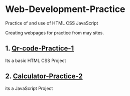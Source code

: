 # Web-Development-Practice
Practice of and use of HTML CSS JavaScript

Creating webpages for practice from may sites.
<h2>1. <a href="https://github.com/Sai-Chakradhar-Mahendrakar/Qr-code-Practice-1">Qr-code-Practice-1</a></h2>
<p>Its a basic HTML CSS Project</p>
<h2>2. <a href="https://sai-chakradhar-mahendrakar.github.io/Calculator-Practice-2">Calculator-Practice-2</a></h2>
<p>its a JavaScript Project</p>
